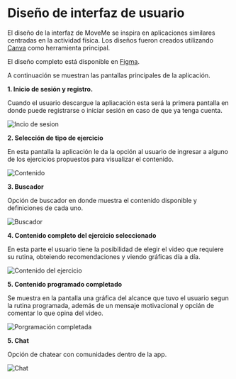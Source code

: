# Diseño de interfaz de usuario

El diseño de la interfaz de MoveMe se inspira en aplicaciones similares centradas en la actividad física. Los diseños fueron creados utilizando [Canva](https://www.canva.com) como herramienta principal.

El diseño completo está disponible en [Figma](https://www.figma.com/proto/tRLICWnWqqgw1HyOx4XF0z/Untitled?type=design&node-id=11-16&t=yGLiqIHpAFfLRmjM-1&scaling=scale-down&page-id=0%3A1&starting-point-node-id=1%3A2&mode=design).

A continuación se muestran las pantallas principales de la aplicación.

**1. Inicio de sesión y registro.**

Cuando el usuario descargue la apliacación esta será la primera pantalla en donde puede registrarse o iniciar sesión en caso de que ya tenga cuenta. 

![Incio de sesion](MoveMe.png)

**2. Selección de tipo de ejercicio**

En esta pantalla la aplicación le da la opción al usuario de ingresar a alguno de los ejercicios propuestos para visualizar el contenido.

![Contenido](Contenido.png)

**3. Buscador**

Opción de buscador en donde muestra el contenido disponible y definiciones de cada uno. 

![Buscador](Buscador.png)

**4. Contenido completo del ejercicio seleccionado**

En esta parte el usuario tiene la posibilidad de elegir el video que requiere su rutina, obteiendo recomendaciones y viendo gráficas día a día. 

![Contenido del ejercicio](Contenidodeunejercicio.png)

**5. Contenido programado completado**

Se muestra en la pantalla una gráfica del alcance que tuvo el usuario segun la rutina programada, además de un mensaje motivacional y opcián de comentar lo que opina del video. 

![Porgramación completada](Completada.png)

**5. Chat**

Opción de chatear con comunidades dentro de la app. 

![Chat](Chat.png)
 
